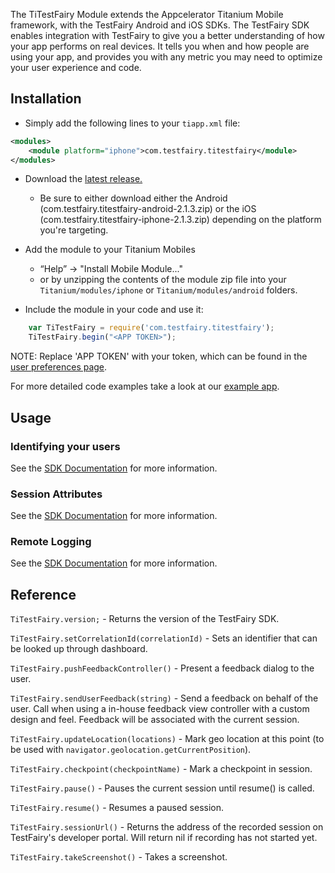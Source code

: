 The TiTestFairy Module extends the Appcelerator Titanium Mobile framework, with the TestFairy Android and iOS SDKs. The TestFairy SDK enables integration with TestFairy to give you a better understanding of how your app performs on real devices. It tells you when and how people are using your app, and provides you with any metric you may need to optimize your user experience and code.

## Installation

* Simply add the following lines to your `tiapp.xml` file:
```xml
<modules>
	<module platform="iphone">com.testfairy.titestfairy</module>
</modules>
```

* Download the [latest release.](https://github.com/testfairy/ti.testfairy/releases/latest/)
  * Be sure to either download either the Android (com.testfairy.titestfairy-android-2.1.3.zip) or the iOS (com.testfairy.titestfairy-iphone-2.1.3.zip) depending on the platform you're targeting.

* Add the module to your Titanium Mobiles
  - “Help” -> "Install Mobile Module..."
  - or by unzipping the contents of the module zip file into your `Titanium/modules/iphone` or `Titanium/modules/android` folders.

* Include the module in your code and use it:

```javascript
	var TiTestFairy = require('com.testfairy.titestfairy');
	TiTestFairy.begin("<APP TOKEN>");
```

NOTE: Replace 'APP TOKEN' with your token, which can be found in the [user preferences page](https://app.testfairy.com/settings/#app-token).

For more detailed code examples take a look at our [example app](https://github.com/testfairy/ti.testfairy/blob/feat-readme/example/app.js).

## Usage

### Identifying your users

See the [SDK Documentation](https://docs.testfairy.com/SDK/Identifying_Your_Users.html#titanium) for more information.

### Session Attributes

See the [SDK Documentation](https://docs.testfairy.com/SDK/Session_Attributes.html#titanium) for more information.

### Remote Logging

See the [SDK Documentation](https://docs.testfairy.com/SDK/Remote_Logging.html#titanium) for more information.

## Reference

`TiTestFairy.version;` - Returns the version of the TestFairy SDK.

`TiTestFairy.setCorrelationId(correlationId)` - Sets an identifier that can be looked up through dashboard.

`TiTestFairy.pushFeedbackController()` - Present a feedback dialog to the user.

`TiTestFairy.sendUserFeedback(string)` - Send a feedback on behalf of the user. Call when using a in-house feedback view controller with a custom design and feel. Feedback will be associated with the current session.

`TiTestFairy.updateLocation(locations)` - Mark geo location at this point (to be used with `navigator.geolocation.getCurrentPosition`).

`TiTestFairy.checkpoint(checkpointName)` - Mark a checkpoint in session.

`TiTestFairy.pause()` - Pauses the current session until resume() is called.

`TiTestFairy.resume()` - Resumes a paused session.

`TiTestFairy.sessionUrl()` - Returns the address of the recorded session on TestFairy's developer portal. Will return nil if recording has not started yet.

`TiTestFairy.takeScreenshot()` - Takes a screenshot.

